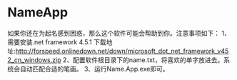 # NameApp
如果你还在为起名感到困惑，那么这个软件可能会帮助到你。注意事项如下：
1、需要安装.net framework 4.5.1
下载地址:http://forspeed.onlinedown.net/down/microsoft_dot_net_framework_v452_cn_windows.zip
2、配置软件根目录下的name.txt，将喜欢的单字放进去。系统会自动匹配合适的笔画。
3、运行Name.App.exe即可。
